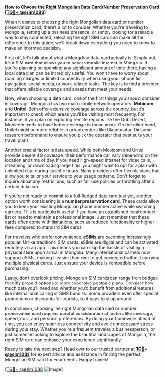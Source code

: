 **How to Choose the Right Mongolian Data Card/Number Preservation Card [[TG💪+ @esim1088](https://t.me/s/esim1088)]**

When it comes to choosing the right Mongolian data card or number preservation card, there’s a lot to consider. Whether you're traveling to Mongolia, setting up a business presence, or simply looking for a reliable way to stay connected, selecting the right SIM card can make all the difference. In this guide, we’ll break down everything you need to know to make an informed decision.

First off, let’s talk about what a Mongolian data card actually is. Simply put, it’s a SIM card that allows you to access mobile internet in Mongolia. If you’re planning on spending any significant amount of time there, having a local data plan can be incredibly useful. You won’t have to worry about roaming charges or limited connectivity when using your phone for navigation, social media, or work-related tasks. The key is to find a provider that offers reliable coverage and speeds that meet your needs.

Now, when choosing a data card, one of the first things you should consider is coverage. Mongolia has two main mobile network operators: **Mobicom** and **Unitel**. Both offer extensive coverage across the country, but it’s important to check which areas you’ll be visiting most frequently. For instance, if you plan on exploring remote regions like the Gobi Desert, Mobicom tends to have better coverage in those areas. On the other hand, Unitel might be more reliable in urban centers like Ulaanbaatar. Do some research beforehand to ensure you pick the operator that best suits your travel plans.

Another crucial factor is data speed. While both Mobicom and Unitel provide decent 4G coverage, their performance can vary depending on the location and time of day. If you need high-speed internet for video calls, streaming, or downloading large files, you might want to opt for a plan with unlimited data during specific hours. Many providers offer flexible plans that allow you to tailor your service to your usage patterns. Don’t forget to inquire about any restrictions, such as fair use policies or throttling after a certain data cap.

If you’re not ready to commit to a full-fledged data card just yet, another option worth considering is a **number preservation card**. These cards allow you to keep your existing Mongolian phone number active while switching carriers. This is particularly useful if you have an established local contact list or need to maintain a professional image. Just remember that these cards often come with limitations, such as reduced functionality or higher fees compared to standard SIM cards.

For travelers who prefer convenience, **eSIMs** are becoming increasingly popular. Unlike traditional SIM cards, eSIMs are digital and can be activated remotely via an app. This means you can skip the hassle of visiting a physical store upon arrival in Mongolia. Many international carriers now support eSIMs, making it easier than ever to get connected without carrying multiple physical cards. Just ensure your device is compatible before purchasing.

Lastly, don’t overlook pricing. Mongolian SIM cards can range from budget-friendly prepaid options to more expensive postpaid plans. Consider how much data you’ll need and whether you’d benefit from additional features like international calling or SMS bundles. Some providers even offer special promotions or discounts for tourists, so it pays to shop around.

In conclusion, choosing the right Mongolian data card or number preservation card requires careful consideration of factors like coverage, speed, cost, and personal preferences. By doing your homework ahead of time, you can enjoy seamless connectivity and avoid unnecessary stress during your stay. Whether you’re a frequent traveler, a businessperson, or just someone looking to explore the beautiful landscapes of Mongolia, the right SIM card can enhance your experience significantly.

Ready to take the next step? Head over to our trusted partner at **[TG💪+ @esim1088](https://t.me/s/esim1088)** for expert advice and assistance in finding the perfect Mongolian SIM card for your needs. Happy travels!

[[TG💪+ @esim1088](https://t.me/s/esim1088) ![Image](https://i.postimg.cc/Y0z9fWf4/image.png)]